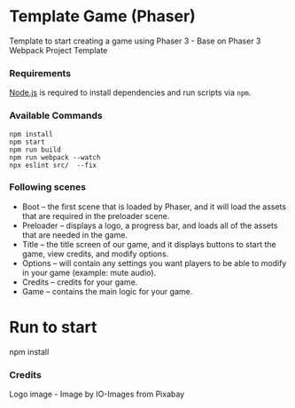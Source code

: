 # Template Game (Phaser)


Template to start creating a game using Phaser 3 - Base on <a herf='https://phasertutorials.com/creating-a-phaser-3-template-part-1/'>Phaser 3 Webpack Project Template</a> 


### Requirements

[Node.js](https://nodejs.org) is required to install dependencies and run scripts via `npm`.

### Available Commands

 `npm install`<br>
 `npm start`<br>
 `npm run build`<br>
 `npm run webpack --watch`<br>
 `npx eslint src/  --fix`<br>


### Following scenes

* Boot – the first scene that is loaded by Phaser, and it will load the assets that are required in the preloader scene.
* Preloader – displays a logo, a progress bar, and loads all of the assets that are needed in the game.
* Title – the title screen of our game, and it displays buttons to start the game, view credits, and modify options.
* Options – will contain any settings you want players to be able to modify in your game (example: mute audio).
* Credits – credits for your game.
* Game – contains the main logic for your game.


# Run to start

npm install


### Credits

Logo image - Image by IO-Images from Pixabay 